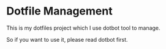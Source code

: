# Dotfile Management

This is my dotfiles project which I use dotbot tool to manage.

So if you want to use it, please read dotbot first.
